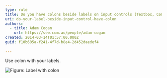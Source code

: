 ```yaml
---
type: rule
title: Do you have colons beside labels on input controls (Textbox, Combobox, Datetime, etc.)?
uri: do-your-label-beside-input-control-have-colon
authors:
  - title: Adam Cogan
    url: https://ssw.com.au/people/adam-cogan
created: 2014-03-14T01:57:00.000Z
guid: f10b605a-f241-4f7d-b8e4-2d452daedef4

---
```


Use colon with your labels.

<!--endintro-->

![Figure: Label with colon](goodcolon.gif)
